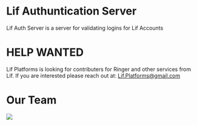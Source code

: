 # Lif Authuntication Server
Lif Auth Server is a server for validating logins for Lif Accounts

# HELP WANTED
Lif Platforms is looking for contributers for Ringer and other services from Lif. If you are interested please reach out at: Lif.Platforms@gmail.com

#  Our Team 
<img src="https://avatars.githubusercontent.com/u/90008321?s=64&v=4"/>
